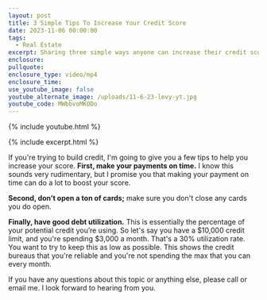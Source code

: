 ```yaml
---
layout: post
title: 3 Simple Tips To Increase Your Credit Score
date: 2023-11-06 00:00:00
tags:
  - Real Estate
excerpt: Sharing three simple ways anyone can increase their credit score.
enclosure:
pullquote:
enclosure_type: video/mp4
enclosure_time:
use_youtube_image: false
youtube_alternate_image: /uploads/11-6-23-levy-yt.jpg
youtube_code: MWbbvoMKODo
---
```

{% include youtube.html %}

{% include excerpt.html %}

If you're trying to build credit, I'm going to give you a few tips to help you increase your score. **First, make your payments on time.** I know this sounds very rudimentary, but I promise you that making your payment on time can do a lot to boost your score.&nbsp;

**Second, don’t open a ton of cards;** make sure you don't close any cards you do open.&nbsp;

**Finally, have good debt utilization.** This is essentially the percentage of your potential credit you’re using. So let's say you have a $10,000 credit limit, and you're spending $3,000 a month. That's a 30% utilization rate. You want to try to keep this as low as possible. This shows the credit bureaus that you're reliable and you're not spending the max that you can every month.&nbsp;

If you have any questions about this topic or anything else, please call or email me. I look forward to hearing from you.